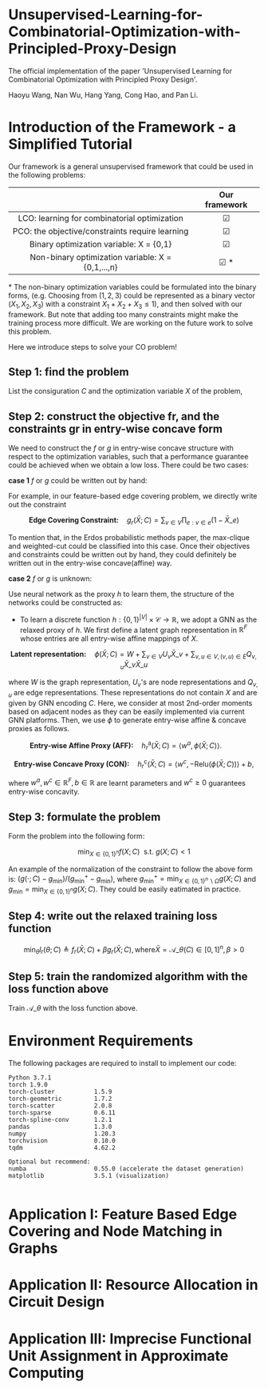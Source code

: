 # Unsupervised-Learning-for-Combinatorial-Optimization-with-Principled-Proxy-Design
The official implementation of the paper 'Unsupervised Learning for Combinatorial Optimization with Principled Proxy Design'.

Haoyu Wang, Nan Wu, Hang Yang, Cong Hao, and Pan Li.

# Introduction of the Framework - a Simplified Tutorial
Our framework is a general unsupervised framework that could be used in the following problems:

|                                                   | Our framework |
|:-------------------------------------------------:|:-------------:|
|    LCO: learning for combinatorial optimization   |    &#9745;    |
|  PCO: the objective/constraints require learning  |    &#9745;    |
|      Binary optimization variable: X = {0,1}      |    &#9745;    |
| Non-binary optimization variable: X = {0,1,...,n} |   &#9745; *   |

\* The non-binary optimization variables could be formulated into the binary forms, (e.g.
Choosing from $(1,2,3)$ could be represented as a binary vector $(X_1,X_2,X_3)$ with a constraint $X_1 + X_2 + X_3 \leq 1$), and then solved with our
framework. But note that adding too many constraints might make the training process more difficult. We are working on the future work to solve this problem.

Here we introduce  steps to solve your CO problem!

## Step 1: find the problem
List the consiguration $C$ and the optimization variable $X$ of the problem,

## Step 2: construct the objective fr, and the constraints gr in entry-wise concave form
We need to construct the $f$ or $g$ in entry-wise concave structure with respect to the optimization variables, such that a performance guarantee could be achieved when we obtain a low loss. There could be two cases:

**case 1** $f$ or $g$ could be written out by hand:

For example, in our feature-based edge covering problem, we directly write out the constraint 

$$ \textbf{Edge Covering Constraint:} \quad g_r(\bar{X};C) = \sum_{v\in V} \prod_{e:v\in e}(1-\bar{X}\_e) $$

To mention that, in the Erdos probabilistic methods paper, the max-clique and weighted-cut could be classified into this case. Once their objectives and constraints could be written out by hand, they could definitely be written out in the entry-wise concave(affine) way. 

**case 2** $f$ or $g$ is unknown:

Use neural network as the proxy $h$ to learn them, the structure of the networks could be constructed as:

* To learn a discrete function $h:\{0,1\}^{|V|}\times \mathcal{C}\rightarrow \mathbb{R}$, we adopt a GNN as the relaxed proxy of $h$. We first define a latent graph representation in $\mathbb{R}^F$ whose entries are all entry-wise affine mappings of $X$.  

$$ \textbf{Latent representation:} \quad \phi(\bar{X};C) = W +\sum_{v\in V} U_{v} \bar{X}\_{v} + \sum_{v,u \in V, (v,u) \in E} Q_{v,u} \bar{X}\_{v} \bar{X}\_{u}$$

where $W$ is the graph representation, $U_{v}$'s are node representations and $Q_{v,u}$ are edge representations. These representations do not contain $X$ and are given by GNN encoding $C$. Here, we consider at most 2nd-order moments based on adjacent nodes as they can be easily implemented via current GNN platforms. Then, we use $\phi$ to generate entry-wise affine \& concave proxies as follows.

   $$ \textbf{Entry-wise Affine Proxy (AFF):}\quad h_r^{\text{a}}(\bar{X};C) = \langle w^a, \phi(\bar{X};C)\rangle. \quad\quad $$
   
   $$ \textbf{Entry-wise Concave Proxy (CON):}\quad h_r^{\text{c}}(\bar{X};C) = \langle w^c, -\text{Relu}(\phi(\bar{X};C))\rangle + b, $$ 
   
where $w^a,w^c\in\mathbb{R}^F, b\in\mathbb{R}$ are learnt parameters and $w^c\geq0$ guarantees entry-wise concavity.

## Step 3: formulate the problem
Form the problem into the following form:

$$ \min_{X \in \{0,1\}^n} f(X;C) \ \ \text{s.t. } g(X;C) < 1$$

An example of the normalization of the constraint to follow the above form is: $(g(\cdot;C) - g_{\min})/(g_{\min}^+ - g_{\min})$, where $g_{\min}^+ = \min_{X \in \{0,1\}^n \backslash \Omega} g(X;C)$ and $g_{\min} = \min_{X \in \{0,1\}^n} g(X;C)$. They could be easily eatimated in practice.

## Step 4: write out the relaxed training loss function

$$ \min_{\theta} l_r(\theta;C) \triangleq f_r(\bar{X};C) + \beta g_r(\bar{X};C), \text{where} \bar{X} = \mathcal{A}\_{\theta}(C) \in [0,1]^n, \beta > 0 $$

## Step 5: train the randomized algorithm with the loss function above
Train $\mathcal{A}\_{\theta}$ with the loss function above.

# Environment Requirements
The following packages are required to install to implement our code:
```shell
Python 3.7.1
torch 1.9.0
torch-cluster           1.5.9
torch-geometric         1.7.2
torch-scatter           2.0.8
torch-sparse            0.6.11
torch-spline-conv       1.2.1
pandas                  1.3.0
numpy                   1.20.3
torchvision             0.10.0
tqdm                    4.62.2

Optional but recommend:
numba                   0.55.0 (accelerate the dataset generation)
matplotlib              3.5.1 (visualization)


```

# Application I: Feature Based Edge Covering and Node Matching in Graphs

# Application II: Resource Allocation in Circuit Design

# Application III: Imprecise Functional Unit Assignment in Approximate Computing

